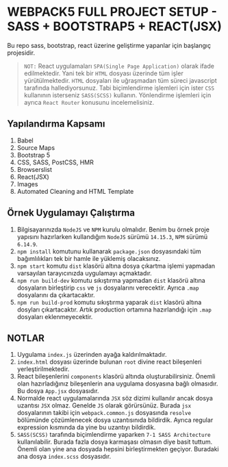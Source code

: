 # WEBPACK5 FULL PROJECT SETUP - SASS + BOOTSTRAP5 + REACT(JSX)

Bu repo sass, bootstrap, react üzerine geliştirme yapanlar için başlangıç projesidir.

> `NOT:` React uygulamaları `SPA(Single Page Application)` olarak ifade edilmektedir. Yani tek bir `HTML` dosyası üzerinde tüm işler yürütülmektedir. `HTML` dosyaları ile uğraşmadan tüm süreci javascript tarafında hallediyorsunuz. Tabi biçimlendirme işlemleri için ister `CSS` kullanının isterseniz `SASS(SCSS)` kullanın. Yönlendirme işlemleri için ayrıca `React Router` konusunu incelemelisiniz.

## Yapılandırma Kapsamı
1. Babel
2. Source Maps
3. Bootstrap 5
4. CSS, SASS, PostCSS, HMR
5. Browserslist
6. React(JSX)
7. Images
8. Automated Cleaning and HTML Template

## Örnek Uygulamayı Çalıştırma
1. Bilgisayarınızda `NodeJS` ve `NPM` kurulu olmalıdır. Benim bu örnek proje yapısını hazırlarken kullandığım `NodeJS` sürümü `14.15.3`, `NPM` sürümü `6.14.9`.
2. `npm install` komutunu kullanarak `package.json` dosyasındaki tüm bağımlılıkları tek bir hamle ile yüklemiş olacaksınız.
3. `npm start` komutu `dist` klasörü altına dosya çıkartma işlemi yapmadan varsayılan tarayıcınızda uygulamayı açmaktadır.
4. `npm run build-dev` komutu sıkıştırma yapmadan `dist` klasörü altına dosyaların birleştirip `css` ve `js` dosyalarını verecektir. Ayrıca `.map` dosyalarını da çıkartacaktır.
5. `npm run build-prod` komutu sıkıştırma yaparak `dist` klasörü altına dosyları çıkartacaktır. Artık production ortamına hazırlandığı için `.map` dosyaları eklenmeyecektir.

## NOTLAR
1. Uygulama `index.js` üzerinden ayağa kaldırılmaktadır.
2. `index.html` dosyası üzerinde bulunan `root` divine react bileşenleri yerleştirilmektedir.
3. React bileşenlerini `components` klasörü altında oluşturabilirsiniz. Önemli olan hazırladığınız bileşenlerin ana uygulama dosyasına bağlı olmasıdır. Bu dosya `App.jsx` dosyasıdır.
4. Normalde react uygulamalarında `JSX` söz dizimi kullanılır ancak dosya uzantısı `JSX` olmaz. Genelde `JS` olarak görürsünüz. Burada `jsx` dosyalarının takibi için `webpack.common.js` dosyasında `resolve` bölümünde çözümlenecek dosya uzantısınıda bildirdik. Ayrıca regular expression kısmında da yine bu uzantıyı bildirdik.
5. `SASS(SCSS)` tarafında biçimlendirme yaparken `7-1 SASS Architecture` kullanılabilir. Burada fazla dosya karmaşası olmasın diye basit tuttum. Önemli olan yine ana dosyada hepsini birleştirmekten geçiyor. Buradaki ana dosya `index.scss` dosyasıdır.
